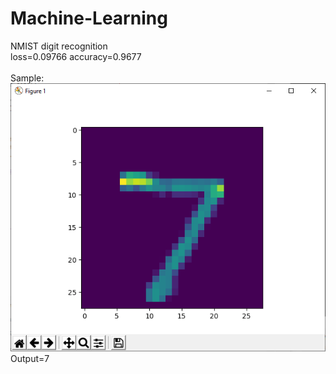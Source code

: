 # Machine-Learning
NMIST digit recognition <br/>
loss=0.09766 accuracy=0.9677 <br/>
<br/>
Sample: <br/>
![NMIST digit recognition Sample](https://github.com/Pegasids/Machine-Learning/blob/master/MNIST_digit_recognition/sample_img.PNG?raw=true) <br/>
Output=7 <br/>
